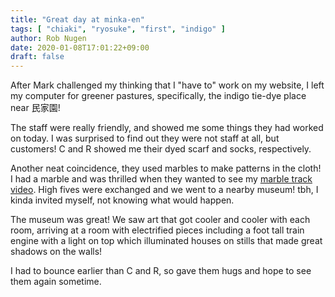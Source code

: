 ```yaml
---
title: "Great day at minka-en"
tags: [ "chiaki", "ryosuke", "first", "indigo" ]
author: Rob Nugen
date: 2020-01-08T17:01:22+09:00
draft: false
---
```


After Mark challenged my thinking that I "have to" work on my website,
I left my computer for greener pastures, specifically, the indigo
tie-dye place near 民家園!

The staff were really friendly, and showed me some things they had
worked on today.  I was surprised to find out they were not staff at
all, but customers!  C and R showed me their dyed scarf and socks,
respectively.

Another neat coincidence, they used marbles to make patterns in the
cloth!  I had a marble and was thrilled when they wanted to see my [marble
track video](https://mt3s.marbletrack3.com).  High fives were
exchanged and we went to a nearby museum!  tbh, I kinda invited
myself, not knowing what would happen.

The museum was great!  We saw art that got cooler and cooler with each
room, arriving at a room with electrified pieces including a foot tall
train engine with a light on top which illuminated houses on stills
that made great shadows on the walls!

I had to bounce earlier than C and R, so gave them hugs and hope to
see them again sometime.
